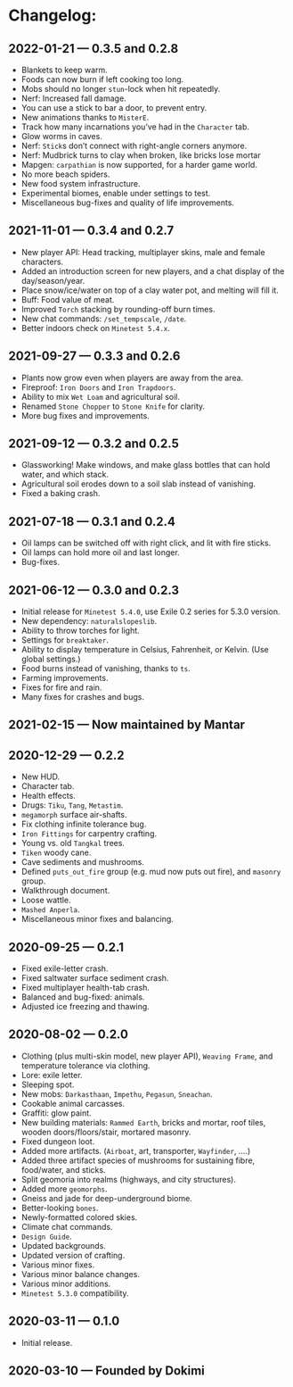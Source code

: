# Changelog:

## 2022-01-21 — 0.3.5 and 0.2.8
  - Blankets to keep warm.
  - Foods can now burn if left cooking too long.
  - Mobs should no longer `stun`-lock when hit repeatedly.
  - Nerf: Increased fall damage.
  - You can use a stick to bar a door, to prevent entry.
  - New animations thanks to `MisterE`.
  - Track how many incarnations you’ve had in the `Character` tab.
  - Glow worms in caves.
  - Nerf: `Stick`s don’t connect with right-angle corners anymore.
  - Nerf: Mudbrick turns to clay when broken, like bricks lose mortar
  - Mapgen: `carpathian` is now supported, for a harder game world.
  - No more beach spiders.
  - New food system infrastructure.
  - Experimental biomes, enable under settings to test.
  - Miscellaneous bug-fixes and quality of life improvements.
   
## 2021-11-01 — 0.3.4 and 0.2.7
  - New player API: Head tracking, multiplayer skins, male and female characters.
  - Added an introduction screen for new players, and a chat display of the day/season/year.
  - Place snow/ice/water on top of a clay water pot, and melting will fill it.
  - Buff: Food value of meat.
  - Improved `Torch` stacking by rounding-off burn times.
  - New chat commands: `/set_tempscale`, `/date`.
  - Better indoors check on `Minetest 5.4.x`.

## 2021-09-27 — 0.3.3 and 0.2.6
  - Plants now grow even when players are away from the area.
  - Fireproof: `Iron Doors` and `Iron Trapdoors`.
  - Ability to mix `Wet Loam` and agricultural soil.
  - Renamed `Stone Chopper` to `Stone Knife` for clarity.
  - More bug fixes and improvements.

## 2021-09-12 — 0.3.2 and 0.2.5
  - Glassworking! Make windows, and make glass bottles that can hold water, and which stack.
  - Agricultural soil erodes down to a soil slab instead of vanishing.
  - Fixed a baking crash.

## 2021-07-18 — 0.3.1 and 0.2.4
  - Oil lamps can be switched off with right click, and lit with fire sticks.
  - Oil lamps can hold more oil and last longer.
  - Bug-fixes.

## 2021-06-12 — 0.3.0 and 0.2.3
  - Initial release for `Minetest 5.4.0`, use Exile 0.2 series for 5.3.0 version.
  - New dependency: `naturalslopeslib`.
  - Ability to throw torches for light.
  - Settings for `breaktaker`.
  - Ability to display temperature in Celsius, Fahrenheit, or Kelvin. (Use global settings.)
  - Food burns instead of vanishing, thanks to `ts`.
  - Farming improvements.
  - Fixes for fire and rain.
  - Many fixes for crashes and bugs.

## 2021-02-15 — Now maintained by Mantar

## 2020-12-29 — 0.2.2
  - New HUD.
  - Character tab.
  - Health effects.
  - Drugs: `Tiku`, `Tang`, `Metastim`.
  - `megamorph` surface air-shafts.
  - Fix clothing infinite tolerance bug.
  - `Iron Fittings` for carpentry crafting.
  - Young vs. old `Tangkal` trees.
  - `Tiken` woody cane.
  - Cave sediments and mushrooms.
  - Defined `puts_out_fire` group (e.g. mud now puts out fire), and `masonry` group.
  - Walkthrough document.
  - Loose wattle.
  - `Mashed Anperla`.
  - Miscellaneous minor fixes and balancing.

## 2020-09-25 — 0.2.1
  - Fixed exile-letter crash.
  - Fixed saltwater surface sediment crash.
  - Fixed multiplayer health-tab crash.
  - Balanced and bug-fixed: animals.
  - Adjusted ice freezing and thawing.

## 2020-08-02 — 0.2.0
  - Clothing (plus multi-skin model, new player API), `Weaving Frame`, and temperature tolerance via clothing.
  - Lore: exile letter.
  - Sleeping spot.
  - New mobs: `Darkasthaan`, `Impethu`, `Pegasun`, `Sneachan`.
  - Cookable animal carcasses.
  - Graffiti: glow paint.
  - New building materials: `Rammed Earth`, bricks and mortar, roof tiles, wooden doors/floors/stair, mortared masonry.
  - Fixed dungeon loot.
  - Added more artifacts. (`Airboat`, art, transporter, `Wayfinder`, 
  ….)
  - Added three artifact species of mushrooms for sustaining fibre, food/water, and sticks.
  - Split geomoria into realms (highways, and city structures).
  - Added more `geomorphs`.
  - Gneiss and jade for deep-underground biome.
  - Better-looking `bones`.
  - Newly-formatted colored skies.
  - Climate chat commands.
  - `Design Guide`.
  - Updated backgrounds.
  - Updated version of crafting.
  - Various minor fixes.
  - Various minor balance changes.
  - Various minor additions.
  - `Minetest 5.3.0` compatibility.

## 2020-03-11 — 0.1.0
  - Initial release.

## 2020-03-10 — Founded by Dokimi
